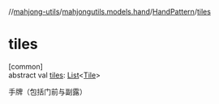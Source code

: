 //[mahjong-utils](../../../index.md)/[mahjongutils.models.hand](../index.md)/[HandPattern](index.md)/[tiles](tiles.md)

# tiles

[common]\
abstract val [tiles](tiles.md): [List](https://kotlinlang.org/api/latest/jvm/stdlib/kotlin.collections/-list/index.html)&lt;[Tile](../../mahjongutils.models/-tile/index.md)&gt;

手牌（包括门前与副露）
